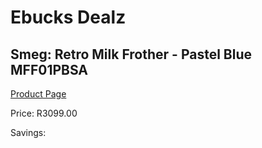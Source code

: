
# Ebucks Dealz
## Smeg: Retro Milk Frother - Pastel Blue MFF01PBSA
[Product Page](https://www.ebucks.com/web/shop/productSelected.do?prodId=1231265701&catId=1196428103)

Price: R3099.00

Savings: 


	